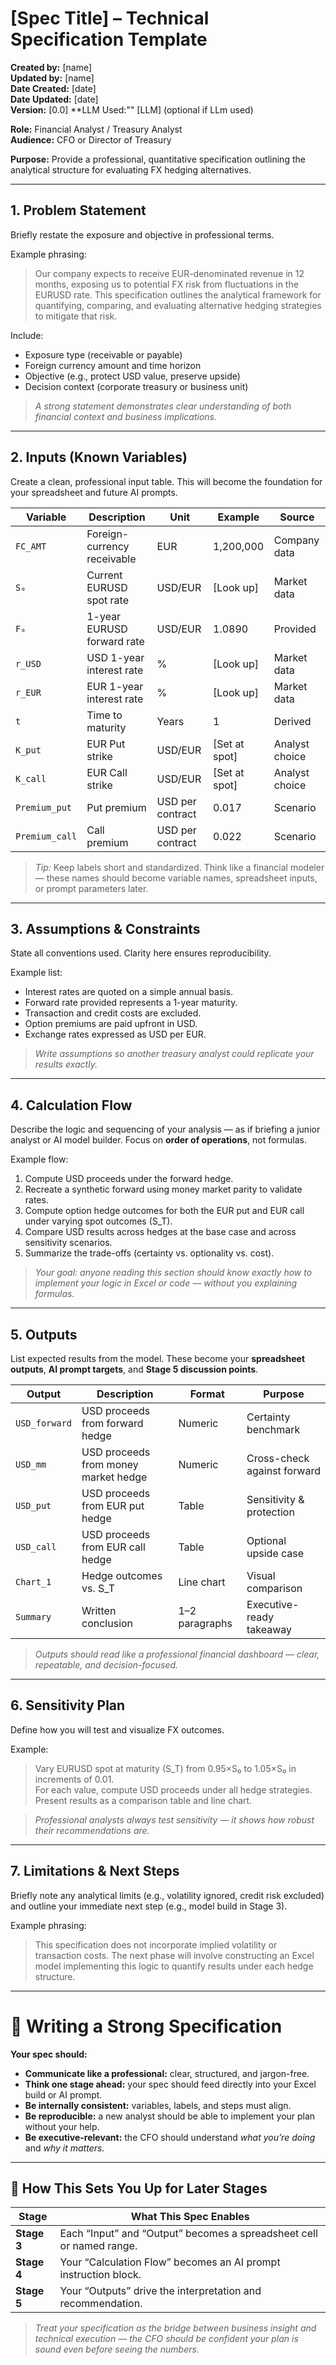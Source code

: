# [Spec Title] – Technical Specification Template

**Created by:** [name]  
**Updated by:** [name]  
**Date Created:** [date]  
**Date Updated:** [date]  
**Version:** [0.0]
**LLM Used:"" [LLM] (optional if LLm used)

**Role:** Financial Analyst / Treasury Analyst  
**Audience:** CFO or Director of Treasury  

**Purpose:** Provide a professional, quantitative specification outlining the analytical structure for evaluating FX hedging alternatives.

---

## 1. Problem Statement

Briefly restate the exposure and objective in professional terms.

Example phrasing:
> Our company expects to receive EUR-denominated revenue in 12 months, exposing us to potential FX risk from fluctuations in the EURUSD rate. This specification outlines the analytical framework for quantifying, comparing, and evaluating alternative hedging strategies to mitigate that risk.

Include:
- Exposure type (receivable or payable)  
- Foreign currency amount and time horizon  
- Objective (e.g., protect USD value, preserve upside)  
- Decision context (corporate treasury or business unit)

> *A strong statement demonstrates clear understanding of both financial context and business implications.*

---

## 2. Inputs (Known Variables)

Create a clean, professional input table. This will become the foundation for your spreadsheet and future AI prompts.

| Variable | Description | Unit | Example | Source |
|-----------|-------------|------|----------|--------|
| `FC_AMT` | Foreign-currency receivable | EUR | 1,200,000 | Company data |
| `S₀` | Current EURUSD spot rate | USD/EUR | [Look up] | Market data |
| `F₀` | 1-year EURUSD forward rate | USD/EUR | 1.0890 | Provided |
| `r_USD` | USD 1-year interest rate | % | [Look up] | Market data |
| `r_EUR` | EUR 1-year interest rate | % | [Look up] | Market data |
| `t` | Time to maturity | Years | 1 | Derived |
| `K_put` | EUR Put strike | USD/EUR | [Set at spot] | Analyst choice |
| `K_call` | EUR Call strike | USD/EUR | [Set at spot] | Analyst choice |
| `Premium_put` | Put premium | USD per contract | 0.017 | Scenario |
| `Premium_call` | Call premium | USD per contract | 0.022 | Scenario |

> *Tip:* Keep labels short and standardized. Think like a financial modeler — these names should become variable names, spreadsheet inputs, or prompt parameters later.

---

## 3. Assumptions & Constraints

State all conventions used. Clarity here ensures reproducibility.

Example list:
- Interest rates are quoted on a simple annual basis.  
- Forward rate provided represents a 1-year maturity.  
- Transaction and credit costs are excluded.  
- Option premiums are paid upfront in USD.  
- Exchange rates expressed as USD per EUR.  

> *Write assumptions so another treasury analyst could replicate your results exactly.*

---

## 4. Calculation Flow

Describe the logic and sequencing of your analysis — as if briefing a junior analyst or AI model builder. Focus on **order of operations**, not formulas.

Example flow:
1. Compute USD proceeds under the forward hedge.  
2. Recreate a synthetic forward using money market parity to validate rates.  
3. Compute option hedge outcomes for both the EUR put and EUR call under varying spot outcomes \(S_T\).  
4. Compare USD results across hedges at the base case and across sensitivity scenarios.  
5. Summarize the trade-offs (certainty vs. optionality vs. cost).  

> *Your goal: anyone reading this section should know exactly how to implement your logic in Excel or code — without you explaining formulas.*

---

## 5. Outputs

List expected results from the model. These become your **spreadsheet outputs**, **AI prompt targets**, and **Stage 5 discussion points**.

| Output | Description | Format | Purpose |
|---------|--------------|---------|----------|
| `USD_forward` | USD proceeds from forward hedge | Numeric | Certainty benchmark |
| `USD_mm` | USD proceeds from money market hedge | Numeric | Cross-check against forward |
| `USD_put` | USD proceeds from EUR put hedge | Table | Sensitivity & protection |
| `USD_call` | USD proceeds from EUR call hedge | Table | Optional upside case |
| `Chart_1` | Hedge outcomes vs. S_T | Line chart | Visual comparison |
| `Summary` | Written conclusion | 1–2 paragraphs | Executive-ready takeaway |

> *Outputs should read like a professional financial dashboard — clear, repeatable, and decision-focused.*

---

## 6. Sensitivity Plan

Define how you will test and visualize FX outcomes.

Example:
> Vary EURUSD spot at maturity \(S_T\) from 0.95×S₀ to 1.05×S₀ in increments of 0.01.  
> For each value, compute USD proceeds under all hedge strategies.  
> Present results as a comparison table and line chart.

> *Professional analysts always test sensitivity — it shows how robust their recommendations are.*

---

## 7. Limitations & Next Steps

Briefly note any analytical limits (e.g., volatility ignored, credit risk excluded) and outline your immediate next step (e.g., model build in Stage 3).

Example phrasing:
> This specification does not incorporate implied volatility or transaction costs. The next phase will involve constructing an Excel model implementing this logic to quantify results under each hedge structure.

---

# 🧭 Writing a Strong Specification

**Your spec should:**
- **Communicate like a professional:** clear, structured, and jargon-free.  
- **Think one stage ahead:** your spec should feed directly into your Excel build or AI prompt.  
- **Be internally consistent:** variables, labels, and steps must align.  
- **Be reproducible:** a new analyst should be able to implement your plan without your help.  
- **Be executive-relevant:** the CFO should understand *what you’re doing* and *why it matters*.

---

## 🔗 How This Sets You Up for Later Stages

| Stage | What This Spec Enables |
|-------|------------------------|
| **Stage 3** | Each “Input” and “Output” becomes a spreadsheet cell or named range. |
| **Stage 4** | Your “Calculation Flow” becomes an AI prompt instruction block. |
| **Stage 5** | Your “Outputs” drive the interpretation and recommendation. |

> *Treat your specification as the bridge between business insight and technical execution — the CFO should be confident your plan is sound even before seeing the numbers.*
